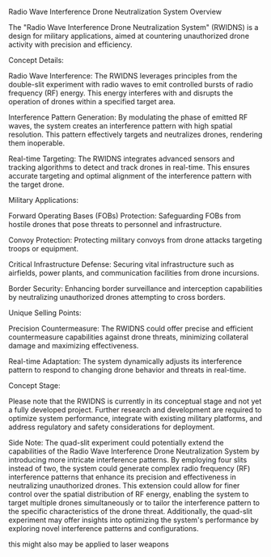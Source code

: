 Radio Wave Interference Drone Neutralization System Overview

The "Radio Wave Interference Drone Neutralization System" (RWIDNS) is a design for military applications, aimed at countering unauthorized drone activity with precision and efficiency.

Concept Details:

Radio Wave Interference: The RWIDNS leverages principles from the double-slit experiment with radio waves to emit controlled bursts of radio frequency (RF) energy. This energy interferes with and disrupts the operation of drones within a specified target area.

Interference Pattern Generation: By modulating the phase of emitted RF waves, the system creates an interference pattern with high spatial resolution. This pattern effectively targets and neutralizes drones, rendering them inoperable.

Real-time Targeting: The RWIDNS integrates advanced sensors and tracking algorithms to detect and track drones in real-time. This ensures accurate targeting and optimal alignment of the interference pattern with the target drone.

Military Applications:

Forward Operating Bases (FOBs) Protection: Safeguarding FOBs from hostile drones that pose threats to personnel and infrastructure.

Convoy Protection: Protecting military convoys from drone attacks targeting troops or equipment.

Critical Infrastructure Defense: Securing vital infrastructure such as airfields, power plants, and communication facilities from drone incursions.

Border Security: Enhancing border surveillance and interception capabilities by neutralizing unauthorized drones attempting to cross borders.

Unique Selling Points:

Precision Countermeasure: The RWIDNS could offer precise and efficient countermeasure capabilities against drone threats, minimizing collateral damage and maximizing effectiveness.

Real-time Adaptation: The system dynamically adjusts its interference pattern to respond to changing drone behavior and threats in real-time.

Concept Stage:

Please note that the RWIDNS is currently in its conceptual stage and not yet a fully developed project. Further research and development are required to optimize system performance, integrate with existing military platforms, and address regulatory and safety considerations for deployment.

Side Note: The quad-slit experiment could potentially extend the capabilities of the Radio Wave Interference Drone Neutralization System by introducing more intricate interference patterns. By employing four slits instead of two, the system could generate complex radio frequency (RF) interference patterns that enhance its precision and effectiveness in neutralizing unauthorized drones. This extension could allow for finer control over the spatial distribution of RF energy, enabling the system to target multiple drones simultaneously or to tailor the interference pattern to the specific characteristics of the drone threat. Additionally, the quad-slit experiment may offer insights into optimizing the system's performance by exploring novel interference patterns and configurations.

this might also may be applied to laser weapons
